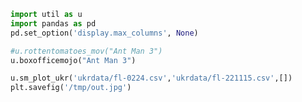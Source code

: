 
```python
import util as u
import pandas as pd
pd.set_option('display.max_columns', None)
```











```python
#u.rottentomatoes_mov("Ant Man 3")
u.boxofficemojo("Ant Man 3")
```



















```python
u.sm_plot_ukr('ukrdata/fl-0224.csv','ukrdata/fl-221115.csv',[])
plt.savefig('/tmp/out.jpg')
```










